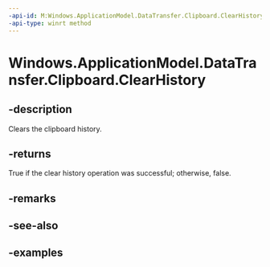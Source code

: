 ```yaml
---
-api-id: M:Windows.ApplicationModel.DataTransfer.Clipboard.ClearHistory
-api-type: winrt method
---
```


<!-- Method syntax.
public bool Clipboard.ClearHistory()
-->

# Windows.ApplicationModel.DataTransfer.Clipboard.ClearHistory

## -description
Clears the clipboard history.

## -returns
True if the clear history operation was successful; otherwise, false.

## -remarks

## -see-also

## -examples
